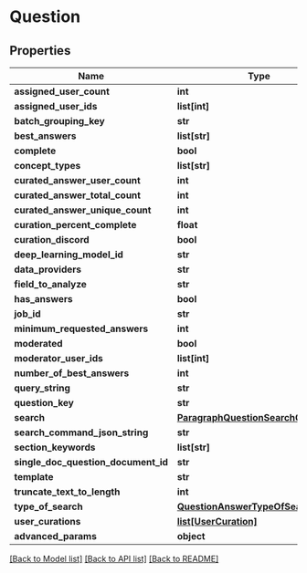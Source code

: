 # Question

## Properties
Name | Type | Description | Notes
------------ | ------------- | ------------- | -------------
**assigned_user_count** | **int** |  | [optional] 
**assigned_user_ids** | **list[int]** |  | [optional] 
**batch_grouping_key** | **str** |  | [optional] 
**best_answers** | **list[str]** |  | [optional] 
**complete** | **bool** |  | [optional] 
**concept_types** | **list[str]** |  | [optional] 
**curated_answer_user_count** | **int** |  | [optional] 
**curated_answer_total_count** | **int** |  | [optional] 
**curated_answer_unique_count** | **int** |  | [optional] 
**curation_percent_complete** | **float** |  | [optional] 
**curation_discord** | **bool** |  | [optional] 
**deep_learning_model_id** | **str** |  | [optional] 
**data_providers** | **str** |  | [optional] 
**field_to_analyze** | **str** |  | [optional] 
**has_answers** | **bool** |  | [optional] 
**job_id** | **str** |  | [optional] 
**minimum_requested_answers** | **int** |  | [optional] 
**moderated** | **bool** |  | [optional] 
**moderator_user_ids** | **list[int]** |  | [optional] 
**number_of_best_answers** | **int** |  | [optional] 
**query_string** | **str** |  | [optional] 
**question_key** | **str** |  | [optional] 
**search** | [**ParagraphQuestionSearchCommand**](ParagraphQuestionSearchCommand.md) |  | [optional] 
**search_command_json_string** | **str** |  | [optional] 
**section_keywords** | **list[str]** |  | [optional] 
**single_doc_question_document_id** | **str** |  | [optional] 
**template** | **str** |  | [optional] 
**truncate_text_to_length** | **int** |  | [optional] 
**type_of_search** | [**QuestionAnswerTypeOfSearch**](QuestionAnswerTypeOfSearch.md) |  | [optional] 
**user_curations** | [**list[UserCuration]**](UserCuration.md) |  | [optional] 
**advanced_params** | **object** |  | [optional] 

[[Back to Model list]](../README.md#documentation-for-models) [[Back to API list]](../README.md#documentation-for-api-endpoints) [[Back to README]](../README.md)

